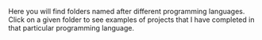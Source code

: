 
Here you will find folders named after different programming languages.  Click on a given folder to see examples of projects that I have completed in that particular programming language.
